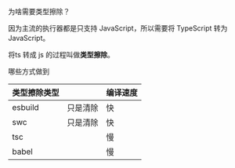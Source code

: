 为啥需要类型擦除？

因为主流的执行器都是只支持 JavaScript，所以需要将 TypeScript 转为 JavaScript。



将ts 转成 js 的过程叫做**类型擦除**。



哪些方式做到

| 类型擦除类型 |          | 编译速度 |
| ------------ | -------- | -------- |
| esbuild      | 只是清除 | 快       |
| swc          | 只是清除 | 快       |
| tsc          |          | 慢       |
| babel        |          | 慢       |


